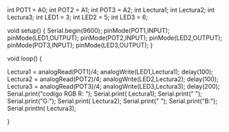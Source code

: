 int POT1  = A0;
int POT2 = A1;
int POT3 = A2;
int Lectura1;
int Lectura2;
int Lectura3;
int LED1 = 3;
int LED2 = 5;
int LED3 = 6;

void setup()
{
  Serial.begin(9600);
 pinMode(POT1,INPUT);
   pinMode(LED1,OUTPUT);
   pinMode(POT2,INPUT);
   pinMode(LED2,OUTPUT);
   pinMode(POT3,INPUT);
   pinMode(LED3,OUTPUT);
}

void loop()
{

 Lectura1 = analogRead(POT1)/4;
  analogWrite(LED1,Lectura1);
  delay(100);
   Lectura2 = analogRead(POT2)/4;
  analogWrite(LED2,Lectura2);
  delay(100);
   Lectura3 = analogRead(POT3)/4;
  analogWrite(LED3,Lectura3);
  delay(200);
  Serial.print("codigo RGB R: ");
  Serial.print( Lectura1);
  Serial.print(" ");
  Serial.print("G:");
  Serial.print( Lectura2); 
  Serial.print(" ");
  Serial.print("B:");
  Serial.println( Lectura3);

    
}
